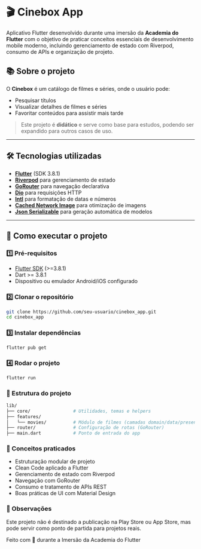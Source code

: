 # 🎬 Cinebox App

Aplicativo Flutter desenvolvido durante uma imersão da **Academia do Flutter** com o objetivo de praticar conceitos essenciais de desenvolvimento mobile moderno, incluindo gerenciamento de estado com Riverpod, consumo de APIs e organização de projeto.

## 📚 Sobre o projeto

O **Cinebox** é um catálogo de filmes e séries, onde o usuário pode:

- Pesquisar títulos
- Visualizar detalhes de filmes e séries
- Favoritar conteúdos para assistir mais tarde

> Este projeto é **didático** e serve como base para estudos, podendo ser expandido para outros casos de uso.

---

## 🛠 Tecnologias utilizadas

- **[Flutter](https://flutter.dev/)** (SDK 3.8.1)
- **[Riverpod](https://riverpod.dev/)** para gerenciamento de estado
- **[GoRouter](https://pub.dev/packages/go_router)** para navegação declarativa
- **[Dio](https://pub.dev/packages/dio)** para requisições HTTP
- **[Intl](https://pub.dev/packages/intl)** para formatação de datas e números
- **[Cached Network Image](https://pub.dev/packages/cached_network_image)** para otimização de imagens
- **[Json Serializable](https://pub.dev/packages/json_serializable)** para geração automática de modelos

---

## 🚀 Como executar o projeto

### 1️⃣ Pré-requisitos

- [Flutter SDK](https://flutter.dev/docs/get-started/install) (>=3.8.1)
- Dart >= 3.8.1
- Dispositivo ou emulador Android/iOS configurado

### 2️⃣ Clonar o repositório

```bash
git clone https://github.com/seu-usuario/cinebox_app.git
cd cinebox_app
```

### 3️⃣ Instalar dependências

```bash
flutter pub get
```

### 4️⃣ Rodar o projeto

```bash
flutter run
```

### 📂 Estrutura do projeto

```bash
lib/
├── core/                # Utilidades, temas e helpers
├── features/
│   └── movies/          # Módulo de filmes (camadas domain/data/presentation)
├── router/              # Configuração de rotas (GoRouter)
├── main.dart            # Ponto de entrada do app
```

### 🧠 Conceitos praticados

- Estruturação modular de projeto
- Clean Code aplicado a Flutter
- Gerenciamento de estado com Riverpod
- Navegação com GoRouter
- Consumo e tratamento de APIs REST
- Boas práticas de UI com Material Design

### 📌 Observações

Este projeto não é destinado a publicação na Play Store ou App Store, mas pode servir como ponto de partida para projetos reais.

Feito com 💙 durante a Imersão da Academia do Flutter
